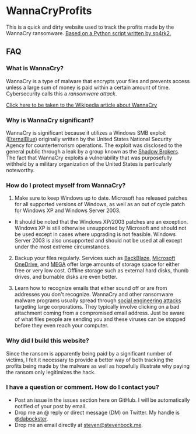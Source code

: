 # WannaCryProfits
This is a quick and dirty website used to track the profits made by the WannaCry ransomware. [Based on a Python script written by sp4rk2.](https://twitter.com/sp4rk2_)

## FAQ

### What is WannaCry?
WannaCry is a type of malware that encrypts your files and prevents access unless a large sum of money is paid within a certain amount of time. Cybersecurity calls this a *ransomware attack*.

[Click here to be taken to the Wikipedia article about WannaCry](https://en.wikipedia.org/wiki/WannaCry_cyber_attack)

### Why is WannaCry significant?
WannaCry is significant because it utilizes a Windows SMB exploit ([EternalBlue](https://en.wikipedia.org/wiki/EternalBlue)) originally written by the United States National Security Agency for counterterrorism operations. The exploit was disclosed to the general public through a leak by a group known as the [Shadow Brokers](https://en.wikipedia.org/wiki/The_Shadow_Brokers). The fact that WannaCry exploits a vulnerability that was purposefully withheld by a military organization of the United States is particularly noteworthy.

### How do I protect myself from WannaCry?
1. Make sure to keep Windows up to date. Microsoft has released patches for all supported versions of Windows, as well as an out of cycle patch for Windows XP and Windows Server 2003.

* It should be noted that the Windows XP/2003 patches are an exception. Windows XP is still otherwise unsupported by Microsoft and should not be used except in cases where upgrading is not feasible. Windows Server 2003 is also unsupported and should not be used at all except under the most extreme circumstances.

2. Backup your files regularly. Services such as [BackBlaze](https://www.backblaze.com/), [Microsoft OneDrive](https://onedrive.live.com), and [MEGA](https://mega.nz/) offer large amounts of storage space for either free or very low cost. Offline storage such as external hard disks, thumb drives, and burnable disks are even better.

3. Learn how to recognize emails that either sound off or are from addresses you don't recognize. WannaCry and other ransomware malware programs usually spread through [social engineering attacks](https://en.wikipedia.org/wiki/Social_engineering_(security)) targeting large corporations. They typically involve clicking on a bad attachment coming from a compromised email address. Just be aware of what files people are sending you and these viruses can be stopped before they even reach your computer.

### Why did I build this website?

Since the ransom is apparently being paid by a significant number of victims, I felt it necessary to provide a better way of both tracking the profits being made by the malware as well as hopefully illustrate why paying the ransom only legitimizes the hack.

### I have a question or comment. How do I contact you?
* Post an issue in the issues section here on GitHub. I will be automatically notified of your post by email.
* Drop me an @ reply or direct message (DM) on Twitter. My handle is [@dabockster](https://twitter.com/dabockster).
* Drop me an email directly at [steven@stevenbock.me](mailto:steven@stevenbock.me).
